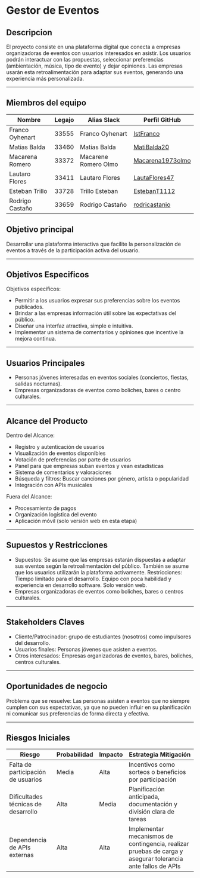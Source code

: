 # Gestor de Eventos

## Descripcion

El proyecto consiste en una plataforma digital que conecta a empresas organizadoras de eventos con usuarios interesados en asistir. Los usuarios podrán interactuar con las propuestas, seleccionar preferencias (ambientación, música, tipo de evento) y dejar opiniones. Las empresas usarán esta retroalimentación para adaptar sus eventos, generando una experiencia más personalizada.

---

## Miembros del equipo

| Nombre           | Legajo | Alias Slack      | Perfil GitHub                                   |
|------------------|--------|------------------|--------------------------------------------------|
| Franco Oyhenart  | 33555  | Franco Oyhenart  | [IstFranco](https://github.com/IstFranco)       |
| Matias Balda     | 33460  | Matias Balda     | [MatiBalda20](https://github.com/MatiBalda20)   |
|Macarena Romero   | 33372  | Macarene Romero Olmo | [Macarena1973olmo](https://github.com/Macarena1973olmo) |
| Lautaro Flores   | 33411  | Lautaro Flores   | [LautaFlores47](https://github.com/LautaroFlores47) |
| Esteban Trillo   | 33728  | Trillo Esteban   | [EstebanT1112](https://github.com/EstebanT1112) |
| Rodrigo Castaño  | 33659  | Rodrigo Castaño  | [rodricastanio](https://github.com/rodricastanio)|

## Objetivo principal

Desarrollar una plataforma interactiva que facilite la personalización de eventos a través de la participación activa del usuario.

---

## Objetivos Especificos

Objetivos específicos:
- Permitir a los usuarios expresar sus preferencias sobre los eventos publicados.
- Brindar a las empresas información útil sobre las expectativas del público.
- Diseñar una interfaz atractiva, simple e intuitiva.
- Implementar un sistema de comentarios y opiniones que incentive la mejora continua.

---

## Usuarios Principales

- Personas jóvenes interesadas en eventos sociales (conciertos, fiestas, salidas nocturnas).
- Empresas organizadoras de eventos como boliches, bares o centro culturales.

---

## Alcance del Producto
Dentro del Alcance: 
- Registro y autenticación de usuarios 
- Visualización de eventos disponibles 
- Votación de preferencias por parte de usuarios 
- Panel para que empresas suban eventos y vean estadísticas 
- Sistema de comentarios y valoraciones
- Búsqueda y filtros: Buscar canciones por género, artista o popularidad 
- Integración con APIs musicales 
 
Fuera del Alcance: 
- Procesamiento de pagos 
- Organización logística del evento 
- Aplicación móvil (solo versión web en esta etapa) 


---
## Supuestos y Restricciones
- Supuestos: Se asume que las empresas estarán dispuestas a adaptar sus eventos según la retroalimentación del público. También se asume que los usuarios utilizarán la plataforma activamente.
Restricciones: Tiempo limitado para el desarrollo. Equipo con poca habilidad y experiencia en desarrollo  software. Solo versión web.
- Empresas organizadoras de eventos como boliches, bares o centros culturales.

---

## Stakeholders Claves

- Cliente/Patrocinador: grupo de estudiantes (nosotros) como impulsores del desarrollo.
- Usuarios finales: Personas jóvenes que asisten a eventos.
- Otros interesados: Empresas organizadoras de eventos, bares, boliches, centros culturales.

---


## Oportunidades de negocio

Problema que se resuelve: Las personas asisten a eventos que no siempre cumplen con sus expectativas, ya que no pueden influir en su planificación ni comunicar sus preferencias de forma directa y efectiva.

---

## Riesgos Iniciales

| Riesgo                           | Probabilidad | Impacto | Estrategia Mitigación |
|-----------------------------------|--------------|---------|-----------------------|
| Falta de participación de usuarios| Media        | Alta    | Incentivos como sorteos o beneficios por participación |
| Dificultades técnicas de desarrollo| Alta         | Media   | Planificación anticipada, documentación y división clara de tareas |
| Dependencia de APIs externas      | Alta         | Alta    | Implementar mecanismos de contingencia, realizar pruebas de carga y asegurar tolerancia ante fallos de APIs |


